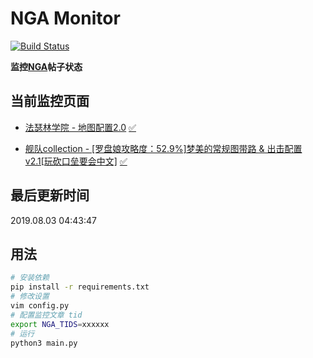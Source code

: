 # NGA Monitor

[![Build Status](https://travis-ci.org/kcwikizh/nga-monitor.svg?branch=master)](https://travis-ci.org/kcwikizh/nga-monitor)

**监控[NGA](https://bbs.nga.cn)帖子状态**

## 当前监控页面

- [法瑟林学院 - 地图配置2.0](https://bbs.nga.cn/read.php?tid=16820397) [✅](16820397.md)

- [舰队collection - [罗盘娘攻略度：52.9%]梦美的常规图带路 &amp; 出击配置 v2.1[玩砍口垒要会中文]](https://bbs.nga.cn/read.php?tid=16334445) [✅](16334445.md)


## 最后更新时间

2019.08.03 04:43:47

## 用法

```bash
# 安装依赖
pip install -r requirements.txt
# 修改设置
vim config.py
# 配置监控文章 tid
export NGA_TIDS=xxxxxx
# 运行
python3 main.py
```
